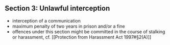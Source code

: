 ## Section 3: Unlawful interception
- interception of a communication
- maximum penalty of two years in prison and/or a fine
- offences under this section might be committed in the course of stalking or harassment, cf. [[Protection from Harassment Act 1997#§2(A)]]

